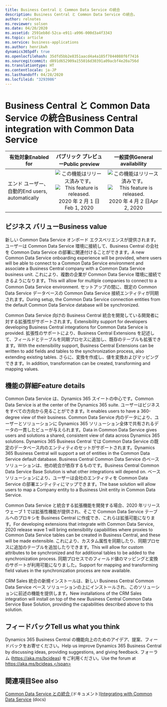 ```yaml
---
title: Business Central と Common Data Service の統合
description: Business Central と Common Data Service の統合。
author: relnotes
ms.reviewer: solsen
ms.date: 04/20/2020
ms.assetid: 2591eb8d-52ca-e911-a996-000d3a4f3343
ms.topic: article
ms.service: business-applications
ms.author: henrikwh
dynamics365pdf: true
ms.openlocfilehash: 35dfd5bb2e8351aacd4a4a185f7844088f6f7416
ms.sourcegitcommit: d891d652909a155016d30391a09acbf4e20a756d
ms.translationtype: HT
ms.contentlocale: ja-JP
ms.lasthandoff: 04/28/2020
ms.locfileid: "3293986"
---
```

# <a name="business-central-integration-with-common-data-service"></a><span data-ttu-id="1fdbf-103">Business Central と Common Data Service の統合</span><span class="sxs-lookup"><span data-stu-id="1fdbf-103">Business Central integration with Common Data Service</span></span>


| <span data-ttu-id="1fdbf-104">有効対象</span><span class="sxs-lookup"><span data-stu-id="1fdbf-104">Enabled for</span></span>    |  <span data-ttu-id="1fdbf-105">パブリック プレビュー</span><span class="sxs-lookup"><span data-stu-id="1fdbf-105">Public preview</span></span> | <span data-ttu-id="1fdbf-106">一般提供</span><span class="sxs-lookup"><span data-stu-id="1fdbf-106">General availability</span></span> | 
| ---------- | :----------: |:----------: |
|<span data-ttu-id="1fdbf-107">エンド ユーザー、自動的</span><span class="sxs-lookup"><span data-stu-id="1fdbf-107">End users, automatically</span></span>|<span data-ttu-id="1fdbf-108">![この機能はリリース済みです。](/dynamics365-release-plan/media/green-checkmark.png "この機能はリリース済みです。")</span><span class="sxs-lookup"><span data-stu-id="1fdbf-108">![This feature is released.](/dynamics365-release-plan/media/green-checkmark.png "This feature is released.")</span></span> <span data-ttu-id="1fdbf-109">2020 年 2 月 1 日</span><span class="sxs-lookup"><span data-stu-id="1fdbf-109">Feb 1, 2020</span></span>| <span data-ttu-id="1fdbf-110">![この機能はリリース済みです。](/dynamics365-release-plan/media/green-checkmark.png "この機能はリリース済みです。")</span><span class="sxs-lookup"><span data-stu-id="1fdbf-110">![This feature is released.](/dynamics365-release-plan/media/green-checkmark.png "This feature is released.")</span></span> <span data-ttu-id="1fdbf-111">2020 年 4 月 2 日</span><span class="sxs-lookup"><span data-stu-id="1fdbf-111">Apr 2, 2020</span></span>|


## <a name="business-value"></a><span data-ttu-id="1fdbf-112">ビジネス バリュー</span><span class="sxs-lookup"><span data-stu-id="1fdbf-112">Business value</span></span>
<!-- bv start -->
<span data-ttu-id="1fdbf-113">新しい Common Data Service オンボード エクスペリエンスが提供されます。ユーザーは Common Data Service 環境に接続して、Business Central の会社を Common Data Service の部署に関連付けることができます。</span><span class="sxs-lookup"><span data-stu-id="1fdbf-113">A new Common Data Service onboarding experience will be provided, where users will be able to connect to a Common Data Service environment and associate a Business Central company with a Common Data Service business unit.</span></span> <span data-ttu-id="1fdbf-114">これにより、複数の企業が Common Data Service 環境に接続できるようになります。</span><span class="sxs-lookup"><span data-stu-id="1fdbf-114">This will allow for multiple companies to connect to a Common Data Service environment.</span></span> <span data-ttu-id="1fdbf-115">セットアップの間に、既定の Common Data Service データベースの Common Data Service 接続エンティティが同期されます。</span><span class="sxs-lookup"><span data-stu-id="1fdbf-115">During setup, the Common Data Service connection entities from the default Common Data Service database will be synchronized.</span></span> 

<span data-ttu-id="1fdbf-116">Common Data Service 向けの Business Central 統合を開発している開発者に対する拡張性がサポートされます。</span><span class="sxs-lookup"><span data-stu-id="1fdbf-116">Extensibility support for developers developing Business Central integrations for Common Data Service is provided.</span></span> <span data-ttu-id="1fdbf-117">拡張性のサポートにより、Business Central Extensions を記述して、フィールドとテーブルを同期プロセスに追加し、既存のテーブルも拡張できます。</span><span class="sxs-lookup"><span data-stu-id="1fdbf-117">With the extensibility support, Business Central Extensions can be written to add fields and tables to the synchronization process, also extending existing tables.</span></span> <span data-ttu-id="1fdbf-118">さらに、変換を作成し、値を変換およびマッピングできます。</span><span class="sxs-lookup"><span data-stu-id="1fdbf-118">In addition, transformation can be created, transforming and mapping values.</span></span>
<!-- bv end -->



## <a name="feature-details"></a><span data-ttu-id="1fdbf-119">機能の詳細</span><span class="sxs-lookup"><span data-stu-id="1fdbf-119">Feature details</span></span>
<!--feature detail start -->
<span data-ttu-id="1fdbf-120">Common Data Service は、Dynamics 365 スイートの中心です。</span><span class="sxs-lookup"><span data-stu-id="1fdbf-120">Common Data Service is at the center of the Dynamics 365 suite.</span></span> <span data-ttu-id="1fdbf-121">ユーザーはビジネスをすべての方向から見ることができます。</span><span class="sxs-lookup"><span data-stu-id="1fdbf-121">It enables users to have a 360-degree view of their business.</span></span> <span data-ttu-id="1fdbf-122">Common Data Service 内のデータにより、ユーザーとソリューションに Dynamics 365 ソリューション全体で共有されるデータの一貫したビューが与えられます。</span><span class="sxs-lookup"><span data-stu-id="1fdbf-122">Data in Common Data Service gives users and solutions a shared, consistent view of data across Dynamics 365 solutions.</span></span> <span data-ttu-id="1fdbf-123">Dynamics 365 Business Central では Common Data Service の既定のデータベース内のエンティティのセットがサポートされます。</span><span class="sxs-lookup"><span data-stu-id="1fdbf-123">Dynamics 365 Business Central will support a set of entities in the Common Data Service default database.</span></span> <span data-ttu-id="1fdbf-124">Business Central Common Data Service のベース ソリューションは、他の統合が依存するものです。</span><span class="sxs-lookup"><span data-stu-id="1fdbf-124">Business Central Common Data Service Base Solution is what other integrations will depend on.</span></span> <span data-ttu-id="1fdbf-125">ベース ソリューションにより、ユーザーは会社のエンティティを Common Data Service の部署エンティティにマップできます。</span><span class="sxs-lookup"><span data-stu-id="1fdbf-125">The base solution will allow users to map a Company entity to a Business Unit entity in Common Data Service.</span></span> 

<span data-ttu-id="1fdbf-126">Common Data Service と統合する拡張機能を開発する場合、2020 年リリース ウェーブ 1 では拡張性機能が提供され、そこで Common Data Service テーブルへのプロキシを Business Central に作成でき、これらは拡張可能になります。</span><span class="sxs-lookup"><span data-stu-id="1fdbf-126">For developing extensions that integrate with Common Data Service, 2020 release wave 1 will bring extensibility capabilities where proxies to Common Data Service tables can be created in Business Central, and these will be made extensible.</span></span> <span data-ttu-id="1fdbf-127">これにより、カスタム属性を同期したり、同期プロセスに追加のテーブルを追加したりできます。</span><span class="sxs-lookup"><span data-stu-id="1fdbf-127">This will allow for custom attributes to be synchronized and for additional tables to be added to the synchronization process.</span></span> <span data-ttu-id="1fdbf-128">同期プロセスでのフィールド値のマッピングと変換のサポートが利用可能になりました。</span><span class="sxs-lookup"><span data-stu-id="1fdbf-128">Support for mapping and transforming field values in the synchronization process are now available.</span></span> 

<span data-ttu-id="1fdbf-129">CRM Sales 統合の新規インストールは、新しい Business Central Common Data Service ベース ソリューションの上にインストールされ、このソリューションに前述の機能を提供します。</span><span class="sxs-lookup"><span data-stu-id="1fdbf-129">New installations of the CRM Sales integration will install on top of the new Business Central Common Data Service Base Solution, providing the capabilities described above to this solution.</span></span>
<!--feature detail end -->






## <a name="tell-us-what-you-think"></a><span data-ttu-id="1fdbf-130">フィードバック</span><span class="sxs-lookup"><span data-stu-id="1fdbf-130">Tell us what you think</span></span>
<span data-ttu-id="1fdbf-131">Dynamics 365 Business Central の機能向上のためのアイデア、提案、フィードバックをお寄せください。</span><span class="sxs-lookup"><span data-stu-id="1fdbf-131">Help us improve Dynamics 365 Business Central by discussing ideas, providing suggestions, and giving feedback.</span></span> <span data-ttu-id="1fdbf-132">フォーラム (https://aka.ms/bcideas) をご利用ください。</span><span class="sxs-lookup"><span data-stu-id="1fdbf-132">Use the forum at https://aka.ms/bcideas.</span></span>




## <a name="see-also"></a><span data-ttu-id="1fdbf-133">関連項目</span><span class="sxs-lookup"><span data-stu-id="1fdbf-133">See also</span></span>

<!--docs start-->
<span data-ttu-id="1fdbf-134">[Common Data Service との統合 ](https://docs.microsoft.com/dynamics365/business-central/admin-common-data-service) (ドキュメント)</span><span class="sxs-lookup"><span data-stu-id="1fdbf-134">[Integrating with Common Data Service](https://docs.microsoft.com/dynamics365/business-central/admin-common-data-service) (docs)</span></span>
<!--docs end-->
